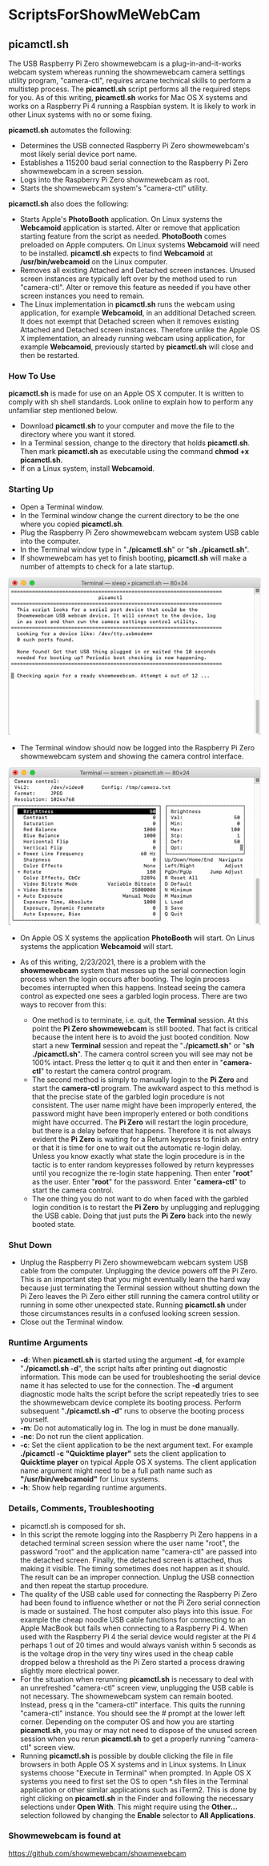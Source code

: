 # ScriptsForShowMeWebCam

## picamctl.sh

The USB Raspberry Pi Zero showmewebcam is a plug-in-and-it-works webcam system whereas running the showmewebcam camera settings utility program, "camera-ctl", requires arcane technical skills to perform a multistep process. The **picamctl.sh** script performs all the required steps for you. As of this writing, **picamctl.sh** works for Mac OS X systems and works on a Raspberry Pi 4 running a Raspbian system. It is likely to work in other Linux systems with no or some fixing.  

**picamctl.sh** automates the following:

* Determines the USB connected Raspberry Pi Zero showmewebcam's most likely serial device port name.
* Establishes a 115200 baud serial connection to the Raspberry Pi Zero showmewebcam in a screen session.
* Logs into the Raspberry Pi Zero showmewebcam as root.
* Starts the showmewebcam system's "camera-ctl" utility.

**picamctl.sh** also does the following:

* Starts Apple's **PhotoBooth** application. On Linux systems the **Webcamoid** application is started. Alter or remove that application starting feature from the script as needed. **PhotoBooth** comes preloaded on Apple computers. On Linux systems **Webcamoid** will need to be installed. **picamctl.sh** expects to find **Webcamoid** at **/usr/bin/webcamoid** on the Linux computer.
* Removes all existing Attached and Detached screen instances. Unused screen instances are typically left over by the method used to run "camera-ctl". Alter or remove this feature as needed if you have other screen instances you need to remain. 
* The Linux implementation in **picamctl.sh** runs the webcam using application, for example **Webcamoid**, in an additional Detached screen. It does not exempt that Detached screen when it removes existing Attached and Detached screen instances. Therefore unlike the Apple OS X implementation, an already running webcam using application, for example **Webcamoid**, previously started by **picamctl.sh** will close and then be restarted.

### How To Use

**picamctl.sh** is made for use on an Apple OS X computer. It is written to comply with sh shell standards.  Look online to explain how to perform any unfamiliar step mentioned below.

* Download **picamctl.sh** to your computer and move the file to the directory where you want it stored.
* In a Terminal session, change to the directory that holds **picamctl.sh**. Then mark **picamctl.sh** as executable using the command **chmod +x picamctl.sh**.
* If on a Linux system, install **Webcamoid**.

### Starting Up

* Open a Terminal window.
* In the Terminal window change the current directory to be the one where you copied **picamctl.sh**.
* Plug the Raspberry Pi Zero showmewebcam webcam system USB cable into the computer.
* In the Terminal window type in "**./picamctl.sh**" or "**sh ./picamctl.sh**".
* If showmewebcam has yet to finish booting, **picamctl.sh** will make a number of attempts to check for a late startup.

<p align="center">
  <img src="graphics/picamctl_waiting.png?raw=true" alt="picamctl waiting"/>
</p>

* The Terminal window should now be logged into the Raspberry Pi Zero showmewebcam system and showing the camera control interface.

<p align="center">
  <img src="graphics/cameractl_image.png?raw=true" alt="camera-ctl running"/>
</p>

* On Apple OS X systems the application **PhotoBooth** will start. On Linus systems the application **Webcamoid** will start.
* As of this writing, 2/23/2021, there is a problem with the **showmewebcam** system that messes up the serial connection login process when the login occurs after booting. The login process becomes interrupted when this happens. Instead seeing the camera control as expected one sees a garbled login process. There are two ways to recover from this:

  * One method is to terminate, i.e. quit, the **Terminal** session. At this point the **Pi Zero showmewebcam** is still booted. That fact is critical because the intent here is to avoid the just booted condition. Now start a new **Terminal** session and repeat the "**./picamctl.sh**" or "**sh ./picamctl.sh**". The camera control screen you will see may not be 100% intact. Press the letter q to quit it and then enter in "**camera-ctl**" to restart the camera control program.
  * The second method is simply to manually login to the **Pi Zero** and start the **camera-ctl** program. The awkward aspect to this method is that the precise state of the garbled login procedure is not consistent. The user name might have been improperly entered, the password might have been improperly entered or both conditions might have occurred. The **Pi Zero** will restart the login procedure, but there is a delay before that happens. Therefore it is not always evident the **Pi Zero** is waiting for a Return keypress to finish an entry or that it is time for one to wait out the automatic re-login delay. Unless you know exactly what state the login procedure is in the tactic is to enter random keypresses followed by return keypresses until you recognize the re-login state happening. Then enter "**root**" as the user. Enter "**root**" for the password. Enter "**camera-ctl**" to start the camera control.
  * The one thing you do not want to do when faced with the garbled login condition is to restart the **Pi Zero** by unplugging and replugging the USB cable. Doing that just puts the **Pi Zero** back into the newly booted state.

### Shut Down

* Unplug the Raspberry Pi Zero showmewebcam webcam system USB cable from the computer. Unplugging the device powers off the Pi Zero. This is an important step that you might eventually learn the hard way because just terminating the Terminal session without shutting down the Pi Zero leaves the Pi Zero either still running the camera control utility or running in some other unexpected state. Running **picamctl.sh** under those circumstances results in a confused looking screen session.
* Close out the Terminal window.

### Runtime Arguments

* **-d**: When **picamctl.sh** is started using the argument **-d**, for example "**./picamctl.sh  -d**", the script halts after printing out diagnostic information. This mode can be used for troubleshooting the serial device name it has selected to use for the connection. The **-d** argument diagnostic mode halts the script before the script repeatedly tries to see the showmewebcam device complete its booting process. Perform subsequent "**./picamctl.sh  -d**" runs to observe the booting process yourself.
* **-m**: Do not automatically log in. The log in must be done manually.
* **-nc**: Do not run the client application.
* **-c**: Set the client application to be the next argument text. For example **./picamctl -c "Quicktime player"** sets the client application to **Quicktime player** on typical Apple OS X systems. The client application name argument might need to be a full path name such as **"/usr/bin/webcamoid"** for Linux systems.
* **-h**: Show help regarding runtime arguments.

### Details, Comments, Troubleshooting

* picamctl.sh is composed for sh.
* In this script the remote logging into the Raspberry Pi Zero happens in a detached terminal screen session where the user name "root", the password "root" and the application name "camera-ctl" are passed into the detached screen. Finally, the detached screen is attached, thus making it visible. The timing sometimes does not happen as it should. The result can be an improper connection. Unplug the USB connection and then repeat the startup procedure.
* The quality of the USB cable used for connecting the Raspberry Pi Zero had been found to influence whether or not the Pi Zero serial connection is made or sustained. The host computer also plays into this issue. For example the cheap noodle USB cable functions for connecting to an Apple MacBook but fails when connecting to a Raspberry Pi 4. When used with the Raspberry Pi 4 the serial device would register at the Pi 4 perhaps 1 out of 20 times and would always vanish within 5 seconds as is the voltage drop in the very tiny wires used in the cheap cable dropped below a threshold as the Pi Zero started a process drawing slightly more electrical power.
* For the situation when rerunning **picamctl.sh** is necessary to deal with an unrefreshed "camera-ctl" screen view, unplugging the USB cable is not necessary. The showmewebcam system can remain booted. Instead, press q in the "camera-ctl" interface. This quits the running "camera-ctl" instance. You should see the # prompt at the lower left corner. Depending on the computer OS and how you are starting **picamctl.sh**, you may or may not need to dispose of the unused screen session when you rerun **picamctl.sh** to get a properly running "camera-ctl" screen view.
* Running **picamctl.sh** is possible by double clicking the file in file browsers in both Apple OS X systems and in Linux systems. In Linux systems choose "Execute in Terminal" when prompted. In Apple OS X systems you need to first set the OS to open *.sh files in the Terminal application or other similar applications such as iTerm2. This is done by right clicking on **picamctl.sh** in the Finder and following the necessary selections under **Open With**. This might require using the **Other...** selection followed by changing the **Enable** selector to **All Applications**.

### Showmewebcam is found at

<https://github.com/showmewebcam/showmewebcam>
